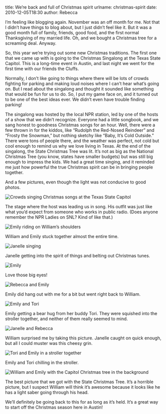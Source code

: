 title: We&#x02bc;re back and full of Christmas spirit
urlname: christmas-spirit
date: 2010-12-05T18:30
author: Rebecca

I&#x02bc;m feeling like blogging again. November was an off month for me. Not
that I didn&#x02bc;t have things to blog about, but I just didn&#x02bc;t feel
like it. But it was a good month full of family, friends, good food, and the
first normal Thanksgiving of my married life. Oh, and we bought a Christmas tree
for a screaming deal. Anyway.

So, this year we&#x02bc;re trying out some new Christmas traditions. The first
one that we came up with is going to the Christmas Singalong at the Texas State
Capitol. This is a long-time event in Austin, and last night we went for the
first time with our friends the Cluffs.

Normally, I don&#x02bc;t like going to things where there will be lots of crowds
fighting for parking and making loud noises where I can&#x02bc;t hear
what&#x02bc;s going on. But I read about the singalong and thought it sounded
like something that would be fun for us to do. So, I put my game face on, and it
turned out to be one of the best ideas ever. We didn&#x02bc;t even have trouble
finding parking!

The singalong was hosted by the local NPR station, led by one of the hosts of a
show that we didn&#x02bc;t recognize. Everyone had a little songbook, and we
sang honest to goodness Christmas songs for an hour. Well, there were a few
thrown in for the kiddos, like &ldquo;Rudolph the Red-Nosed Reindeer&rdquo; and
&ldquo;Frosty the Snowman,&rdquo; but nothing sketchy like &ldquo;Baby,
It&#x02bc;s Cold Outside.&rdquo; There were tons of people there, and the
weather was perfect, not cold but cool enough to remind us why we love living in
Texas. At the end of the singalong, the State Christmas Tree was lit.
It&#x02bc;s not as big as the National Christmas Tree (you know, states have
smaller budgets) but was still big enough to impress the kids. We had a great
time singing, and it reminded me just how powerful the true Christmas spirit can
be in bringing people together.

And a few pictures, even though the light was not conducive to good photos.

![Crowds singing Christmas songs at the Texas State Capitol][a]

[a]: {static}/images/2010-12-04-state-capitol-01.jpg

The stage where the host was leading us in song. His outfit was just like what
you&#x02bc;d expect from someone who works in public radio. (Does anyone
remember the NPR Ladies on SNL? Kind of like that.)

![Emily riding on William&#x02bc;s shoulders][b]

[b]: {static}/images/2010-12-04-state-capitol-02.jpg

William and Emily stuck together almost the entire time.

![Janelle singing][c]

[c]: {static}/images/2010-12-04-state-capitol-03.jpg

Janelle getting into the spirit of things and belting out Christmas tunes.

![Emily][d]

[d]: {static}/images/2010-12-04-state-capitol-04.jpg

Love those big eyes!

![Rebecca and Emily][e]

[e]: {static}/images/2010-12-04-state-capitol-05.jpg

Emily did hang out with me for a bit but went right back to William.

![Emily and Tori][f]

[f]: {static}/images/2010-12-04-state-capitol-06.jpg

Emily getting a bear hug from her buddy Tori. They were squished into the
stroller together, and neither of them really seemed to mind.

![Janelle and Rebecca][g]

[g]: {static}/images/2010-12-04-state-capitol-07.jpg

William surprised me by taking this picture. Janelle caught on quick enough, but
all I could muster was this cheesy grin.

![Tori and Emily in a stroller together][h]

[h]: {static}/images/2010-12-04-state-capitol-08.jpg

Emily and Tori chilling in the stroller.

![William and Emily with the Capitol Christmas tree in the background][i]

[i]: {static}/images/2010-12-04-state-capitol-09.jpg

The best picture that we got with the State Christmas Tree. It&#x02bc;s a
horrible picture, but I suspect William will think it&#x02bc;s awesome because
it looks like he has a light saber going through his head.

We&#x02bc;ll definitely be going back to this for as long as it&#x02bc;s held.
It&#x02bc;s a great way to start off the Christmas season here in Austin!
